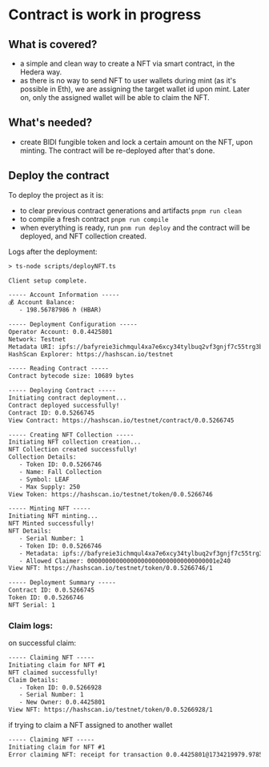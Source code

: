 # Contract is work in progress

## What is covered?
- a simple and clean way to create a NFT via smart contract, in the Hedera way.
- as there is no way to send NFT to user wallets during mint (as it's possible in Eth), we are assigning the target wallet id upon mint. Later on, only the assigned wallet will be able to claim the NFT.

## What's needed?
- create BIDI fungible token and lock a certain amount on the NFT, upon minting. The contract will be re-deployed after that's done.

## Deploy the contract
To deploy the project as it is:
- to clear previous contract generations and artifacts ``pnpm run clean``
- to compile a fresh contract ``pnpm run compile``
- when everything is ready, run ``pnm run deploy`` and the contract will be deployed, and NFT collection created.

Logs after the deployment:
```html
> ts-node scripts/deployNFT.ts

Client setup complete.

----- Account Information -----
💰 Account Balance:
   - 198.56787986 ℏ (HBAR)

----- Deployment Configuration -----
Operator Account: 0.0.4425801
Network: Testnet
Metadata URI: ipfs://bafyreie3ichmqul4xa7e6xcy34tylbuq2vf3gnjf7c55trg3b6xyjr4bku/metadata.json
HashScan Explorer: https://hashscan.io/testnet

----- Reading Contract -----
Contract bytecode size: 10689 bytes

----- Deploying Contract -----
Initiating contract deployment...
Contract deployed successfully!
Contract ID: 0.0.5266745
View Contract: https://hashscan.io/testnet/contract/0.0.5266745

----- Creating NFT Collection -----
Initiating NFT collection creation...
NFT Collection created successfully!
Collection Details:
   - Token ID: 0.0.5266746
   - Name: Fall Collection
   - Symbol: LEAF
   - Max Supply: 250
View Token: https://hashscan.io/testnet/token/0.0.5266746

----- Minting NFT -----
Initiating NFT minting...
NFT Minted successfully!
NFT Details:
   - Serial Number: 1
   - Token ID: 0.0.5266746
   - Metadata: ipfs://bafyreie3ichmqul4xa7e6xcy34tylbuq2vf3gnjf7c55trg3b6xyjr4bku/metadata.json
   - Allowed Claimer: 000000000000000000000000000000000001e240
View NFT: https://hashscan.io/testnet/token/0.0.5266746/1

----- Deployment Summary -----
Contract ID: 0.0.5266745
Token ID: 0.0.5266746
NFT Serial: 1

```

### Claim logs:

on successful claim:
```html
----- Claiming NFT -----
Initiating claim for NFT #1
NFT claimed successfully!
Claim Details:
   - Token ID: 0.0.5266928
   - Serial Number: 1
   - New Owner: 0.0.4425801
View NFT: https://hashscan.io/testnet/token/0.0.5266928/1

```

if trying to claim a NFT assigned to another wallet
```html
----- Claiming NFT -----
Initiating claim for NFT #1
Error claiming NFT: receipt for transaction 0.0.4425801@1734219979.978556893 contained error status CONTRACT_REVERT_EXECUTED

```